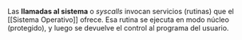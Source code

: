 Las **llamadas al sistema** o _syscalls_ invocan servicios (rutinas) que el [[Sistema Operativo]] ofrece. Esa rutina se ejecuta en modo núcleo (protegido), y luego se devuelve el control al programa del usuario.
